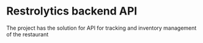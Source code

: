 # Restrolytics backend API

The project has the solution for API for tracking and inventory management of the restaurant